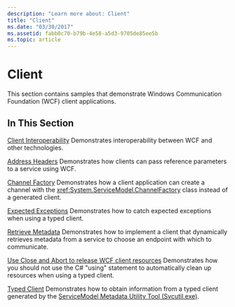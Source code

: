 ```yaml
---
description: "Learn more about: Client"
title: "Client"
ms.date: "03/30/2017"
ms.assetid: fabb0c70-b79b-4e58-a5d3-9705de85ee5b
ms.topic: article
---
```

# Client

This section contains samples that demonstrate Windows Communication Foundation (WCF) client applications.

## In This Section

 [Client Interoperability](client-interoperability.md)
Demonstrates interoperability between WCF and other technologies.

 [Address Headers](address-headers.md)
Demonstrates how clients can pass reference parameters to a service using WCF.

 [Channel Factory](channel-factory.md)
Demonstrates how a client application can create a channel with the <xref:System.ServiceModel.ChannelFactory> class instead of a generated client.

 [Expected Exceptions](expected-exceptions.md)
Demonstrates how to catch expected exceptions when using a typed client.

 [Retrieve Metadata](retrieve-metadata.md)
Demonstrates how to implement a client that dynamically retrieves metadata from a service to choose an endpoint with which to communicate.

 [Use Close and Abort to release WCF client resources](use-close-abort-release-wcf-client-resources.md)
Demonstrates how you should not use the C# "using" statement to automatically clean up resources when using a typed client.

 [Typed Client](typed-client.md)
Demonstrates how to obtain information from a typed client generated by the [ServiceModel Metadata Utility Tool (Svcutil.exe)](../servicemodel-metadata-utility-tool-svcutil-exe.md).
